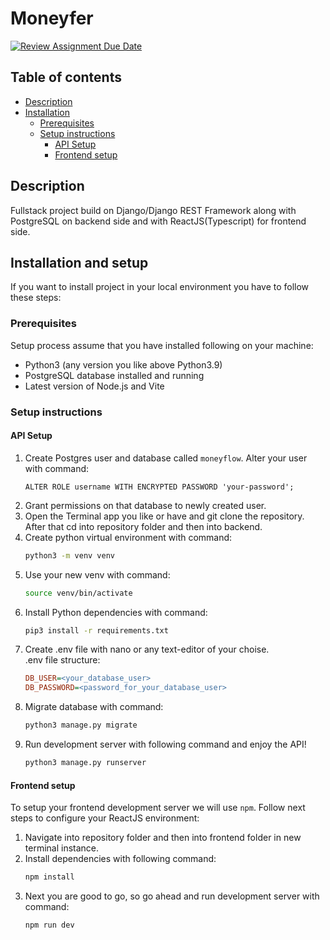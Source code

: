 # Moneyfer

[![Review Assignment Due Date](https://classroom.github.com/assets/deadline-readme-button-24ddc0f5d75046c5622901739e7c5dd533143b0c8e959d652212380cedb1ea36.svg)](https://classroom.github.com/a/sYysBPd6)


## Table of contents

- [Description](#description)
- [Installation](#installation-and-setup)
    - [Prerequisites](#prerequisites)
    - [Setup instructions](#setup-instructions)
        + [API Setup](#api-setup)
        + [Frontend setup](#frontend-setup)


## Description

Fullstack project build on Django/Django REST Framework along with PostgreSQL on backend side and with ReactJS(Typescript) for frontend side.

## Installation and setup

If you want to install project in your local environment you have to follow these steps:

### Prerequisites

Setup process assume that you have installed following on your machine:

- Python3 (any version you like above Python3.9)
- PostgreSQL database installed and running
- Latest version of Node.js and Vite

### Setup instructions

#### API Setup

1. Create Postgres user and database called `moneyflow`. Alter your user with command:
    ```
    ALTER ROLE username WITH ENCRYPTED PASSWORD 'your-password';
    ```
2. Grant permissions on that database to newly created user.
3. Open the Terminal app you like or have and git clone the repository. After that cd into repository folder and then into backend.
4. Create python virtual environment with command:
    ```bash
    python3 -m venv venv 
    ``` 
5. Use your new venv with command:
    ```bash
    source venv/bin/activate
    ``` 
6. Install Python dependencies with command:
    ```bash
    pip3 install -r requirements.txt
    ``` 
7. Create .env file with nano or any text-editor of your choise. \
    .env file structure:
    ```ini
    DB_USER=<your_database_user>
    DB_PASSWORD=<password_for_your_database_user>
    ```
8. Migrate database with command:
    ```bash
    python3 manage.py migrate
    ```
9. Run development server with following command and enjoy the API!
    ```bash
    python3 manage.py runserver
    ``` 

#### Frontend setup

To setup your frontend development server we will use `npm`. Follow next steps to configure your ReactJS environment:

1. Navigate into repository folder and then into frontend folder in new terminal instance.
2. Install dependencies with following command:
    ```bash
    npm install
    ```
3. Next you are good to go, so go ahead and run development server with command:
    ```bash
    npm run dev
    ```
